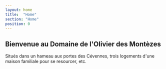 ```yaml
---
layout: home
title:  "Home"
section: "Home"
position: 0
---
```



## Bienvenue au Domaine de l'Olivier des Montèzes


Situés dans un hameau aux portes des Cévennes, trois logements d'une maison familiale pour se resourcer, etc.